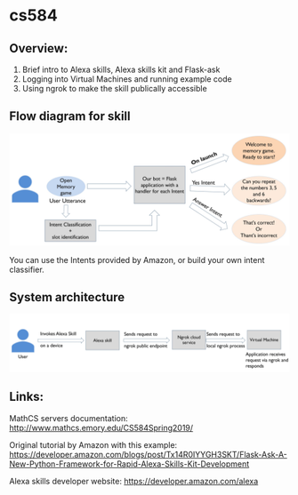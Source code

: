 #  cs584
## Overview:
  1. Brief intro to Alexa skills, Alexa skills kit and Flask-ask 
  2. Logging into Virtual Machines and running example code 
  3. Using ngrok to make the skill publically accessible
  
## Flow diagram for skill

![alt text](https://github.com/harshita-rygbee/cs584/blob/master/architecture.jpg)

You can use the Intents provided by Amazon, or build your own intent classifier.

## System architecture

![alt text](https://github.com/harshita-rygbee/cs584/blob/master/systemarchitecture.jpg)
## Links:
MathCS servers documentation: http://www.mathcs.emory.edu/CS584Spring2019/

Original tutorial by Amazon with this example: https://developer.amazon.com/blogs/post/Tx14R0IYYGH3SKT/Flask-Ask-A-New-Python-Framework-for-Rapid-Alexa-Skills-Kit-Development

Alexa skills developer website: https://developer.amazon.com/alexa

